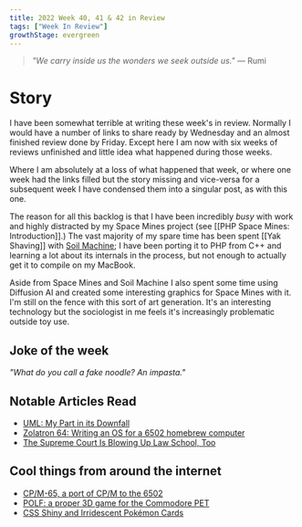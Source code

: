 ```yaml
---
title: 2022 Week 40, 41 & 42 in Review
tags: ["Week In Review"]
growthStage: evergreen
---
```


> _"We carry inside us the wonders we seek outside us."_
> — Rumi

# Story
I have been somewhat terrible at writing these week's in review. Normally I would have a number of links to share ready by Wednesday and an almost finished review done by Friday. Except here I am now with six weeks of reviews unfinished and little idea what happened during those weeks.

Where I am absolutely at a loss of what happened that week, or where one week had the links filled but the story missing and vice-versa for a subsequent week I have condensed them into a singular post, as with this one.

The reason for all this backlog is that I have been incredibly _busy_ with work and highly distracted by my Space Mines project (see [[PHP Space Mines: Introduction]].) The vast majority of my spare time has been spent [[Yak Shaving]] with [Soil Machine](https://github.com/weigert/SoilMachine); I have been porting it to PHP from C++ and learning a lot about its internals in the process, but not enough to actually get it to compile on my MacBook.

Aside from Space Mines and Soil Machine I also spent some time using Diffusion AI and created some interesting graphics for Space Mines with it. I'm still on the fence with this sort of art generation. It's an interesting technology but the sociologist in me feels it's increasingly problematic outside toy use.

## Joke of the week
_"What do you call a fake noodle? An impasta."_

## Notable Articles Read
- [UML: My Part in its Downfall](https://tratt.net/laurie/blog/2022/uml_my_part_in_its_downfall.html)
- [Zolatron 64: Writing an OS for a 6502 homebrew computer](https://mansfield-devine.com/speculatrix/2022/10/zolatron-64-writing-an-os-for-a-6502-homebrew-computer/)
- [The Supreme Court Is Blowing Up Law School, Too](https://slate.com/news-and-politics/2022/10/supreme-court-scotus-decisions-law-school-professors.html)

## Cool things from around the internet
- [CP/M-65, a port of CP/M to the 6502](http://cowlark.com/2022-10-04-cpm65/index.html)
- [POLF: a proper 3D game for the Commodore PET](http://cowlark.com/polf/)
- [CSS Shiny and Irridescent Pokémon Cards](https://deck-24abcd.netlify.app/)